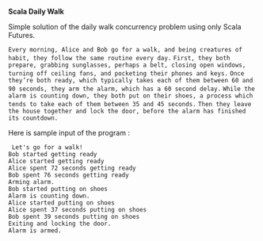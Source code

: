**Scala Daily Walk**

Simple solution of the daily walk concurrency problem using only Scala Futures.

 `Every morning, Alice and Bob go for a walk, and being creatures of habit, they follow the same routine every day.`
 `First, they both prepare, grabbing sunglasses, perhaps a belt, closing open windows, turning off ceiling fans, and pocketing their phones and keys.`
 `Once they’re both ready, which typically takes each of them between 60 and 90 seconds, they arm the alarm, which has a 60 second delay.`
 `While the alarm is counting down, they both put on their shoes, a process which tends to take each of them between 35 and 45 seconds.`
 `Then they leave the house together and lock the door, before the alarm has finished its countdown.`
 
 
 Here is sample input of the program : 
 
` Let's go for a walk!`   
 `Bob started getting ready`  
 `Alice started getting ready`   
 `Alice spent 72 seconds getting ready`  
 `Bob spent 76 seconds getting ready`  
 `Arming alarm.`  
 `Bob started putting on shoes`  
 `Alarm is counting down.`  
 `Alice started putting on shoes`  
 `Alice spent 37 seconds putting on shoes`  
 `Bob spent 39 seconds putting on shoes`  
 `Exiting and locking the door.`  
 `Alarm is armed.`
 


